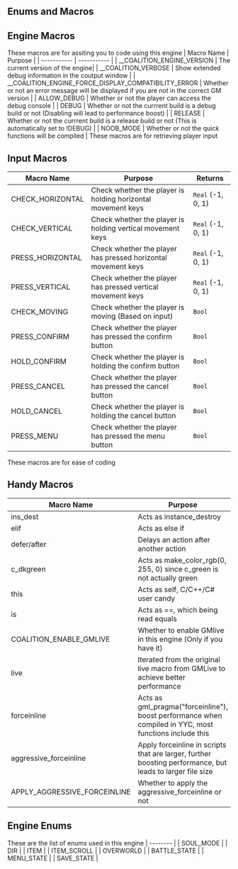 ## Enums and Macros
## Engine Macros
These macros are for assiting you to code using this engine
| Macro Name | Purpose |
| ----------- | ----------- |
| \_\_COALITION_ENGINE_VERSION | The current version of the engine|
| \_\_COALITION_VERBOSE | Show extended debug information in the coutput window |
| \_\_COALITION_ENGINE_FORCE_DISPLAY_COMPATIBILITY_ERROR | Whether or not an error message will be displayed if you are not in the correct GM version |
| ALLOW_DEBUG | Whether or not the player can access the debug console |
| DEBUG | Whether or not the currrent build is a debug build or not (Disabling will lead to performance boost) |
| RELEASE | Whether or not the currrent build is a release build or not (This is automatically set to !DEBUG) |
| NOOB_MODE | Whether or not the quick functions will be compiled |
These macros are for retrieving player input
## Input Macros
| Macro Name | Purpose | Returns |
| ----------- | ----------- | ----------- |
| CHECK_HORIZONTAL | Check whether the player is holding horizontal movement keys | `Real` (-1, 0, 1) |
| CHECK_VERTICAL | Check whether the player is holding vertical movement keys | `Real` (-1, 0, 1) |
| PRESS_HORIZONTAL | Check whether the player has pressed horizontal movement keys | `Real` (-1, 0, 1) |
| PRESS_VERTICAL | Check whether the player has pressed vertical movement keys | `Real` (-1, 0, 1) |
| CHECK_MOVING | Check whether the player is moving (Based on input) | `Bool` |
| PRESS_CONFIRM | Check whether the player has pressed the confirm button | `Bool` |
| HOLD_CONFIRM | Check whether the player is holding the confirm button | `Bool` |
| PRESS_CANCEL | Check whether the player has pressed the cancel button | `Bool` |
| HOLD_CANCEL | Check whether the player is holding the cancel button | `Bool` |
| PRESS_MENU | Check whether the player has pressed the menu button | `Bool` |
These macros are for ease of coding
## Handy Macros
| Macro Name | Purpose |
| ----------- | ----------- |
| ins_dest | Acts as instance_destroy |
| elif | Acts as else if |
| defer/after | Delays an action after another action |
| c_dkgreen | Acts as make_color_rgb(0, 255, 0) since c_green is not actually green |
| this | Acts as self, C/C++/C# user candy |
| is | Acts as ==, which being read equals |
| COALITION_ENABLE_GMLIVE | Whether to enable GMlive in this engine (Only if you have it) |
| live | Iterated from the original live macro from GMLive to achieve better performance |
| forceinline | Acts as gml_pragma("forceinline"), boost performance when compiled in YYC, most functions include this |
| aggressive_forceinline | Apply forceinline in scripts that are larger, further boosting performance, but leads to larger file size |
| APPLY_AGGRESSIVE_FORCEINLINE | Whether to apply the aggressive_forceinline or not |
## Engine Enums
These are the list of enums used in this engine
| -------- |
| SOUL_MODE |
| DIR |
| ITEM |
| ITEM_SCROLL |
| OVERWORLD |
| BATTLE_STATE |
| MENU_STATE |
| SAVE_STATE |
